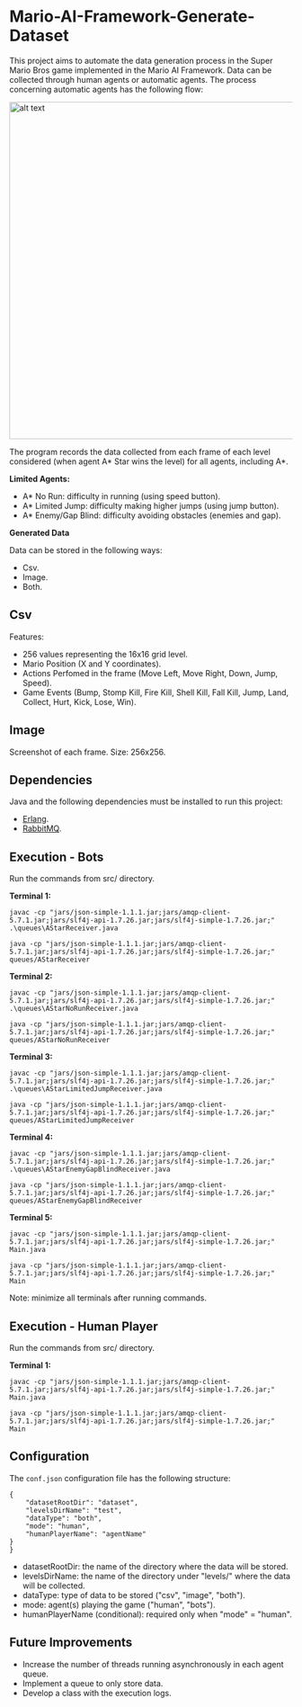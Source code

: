 # Mario-AI-Framework-Generate-Dataset

This project aims to automate the data generation process in the Super Mario Bros game implemented in the Mario AI Framework. Data can be collected through human agents or automatic agents. The process concerning automatic agents has the following flow:

<img src="https://github.com/matheusprandini/Mario-AI-Framework-Generate-Dataset/blob/master/readmeImages/DataGenerationProcess.png" alt="alt text" width="600" height="600">

The program records the data collected from each frame of each level considered (when agent A* Star wins the level) for all agents, including A*.

**Limited Agents:**

- A* No Run: difficulty in running (using speed button).
- A* Limited Jump: difficulty making higher jumps (using jump button).
- A* Enemy/Gap Blind: difficulty avoiding obstacles (enemies and gap).

**Generated Data**

Data can be stored in the following ways:

- Csv.
- Image.
- Both.

## Csv

Features:

- 256 values representing the 16x16 grid level.
- Mario Position (X and Y coordinates).
- Actions Perfomed in the frame (Move Left, Move Right, Down, Jump, Speed).
- Game Events (Bump, Stomp Kill, Fire Kill, Shell Kill, Fall Kill, Jump, Land, Collect, Hurt, Kick, Lose, Win).

## Image

Screenshot of each frame. Size: 256x256.

## Dependencies

Java and the following dependencies must be installed to run this project:

- [Erlang](https://www.erlang.org/downloads).
- [RabbitMQ](https://www.rabbitmq.com/download.html).

## Execution - Bots

Run the commands from src/ directory.

**Terminal 1:**

```
javac -cp "jars/json-simple-1.1.1.jar;jars/amqp-client-5.7.1.jar;jars/slf4j-api-1.7.26.jar;jars/slf4j-simple-1.7.26.jar;" .\queues\AStarReceiver.java

java -cp "jars/json-simple-1.1.1.jar;jars/amqp-client-5.7.1.jar;jars/slf4j-api-1.7.26.jar;jars/slf4j-simple-1.7.26.jar;" queues/AStarReceiver
```

**Terminal 2:**

```
javac -cp "jars/json-simple-1.1.1.jar;jars/amqp-client-5.7.1.jar;jars/slf4j-api-1.7.26.jar;jars/slf4j-simple-1.7.26.jar;" .\queues\AStarNoRunReceiver.java

java -cp "jars/json-simple-1.1.1.jar;jars/amqp-client-5.7.1.jar;jars/slf4j-api-1.7.26.jar;jars/slf4j-simple-1.7.26.jar;" queues/AStarNoRunReceiver
```

**Terminal 3:**

```
javac -cp "jars/json-simple-1.1.1.jar;jars/amqp-client-5.7.1.jar;jars/slf4j-api-1.7.26.jar;jars/slf4j-simple-1.7.26.jar;" .\queues\AStarLimitedJumpReceiver.java

java -cp "jars/json-simple-1.1.1.jar;jars/amqp-client-5.7.1.jar;jars/slf4j-api-1.7.26.jar;jars/slf4j-simple-1.7.26.jar;" queues/AStarLimitedJumpReceiver
```

**Terminal 4:**

```
javac -cp "jars/json-simple-1.1.1.jar;jars/amqp-client-5.7.1.jar;jars/slf4j-api-1.7.26.jar;jars/slf4j-simple-1.7.26.jar;" .\queues\AStarEnemyGapBlindReceiver.java

java -cp "jars/json-simple-1.1.1.jar;jars/amqp-client-5.7.1.jar;jars/slf4j-api-1.7.26.jar;jars/slf4j-simple-1.7.26.jar;" queues/AStarEnemyGapBlindReceiver
```

**Terminal 5:**

```
javac -cp "jars/json-simple-1.1.1.jar;jars/amqp-client-5.7.1.jar;jars/slf4j-api-1.7.26.jar;jars/slf4j-simple-1.7.26.jar;" Main.java

java -cp "jars/json-simple-1.1.1.jar;jars/amqp-client-5.7.1.jar;jars/slf4j-api-1.7.26.jar;jars/slf4j-simple-1.7.26.jar;" Main
```

Note: minimize all terminals after running commands.

## Execution - Human Player

Run the commands from src/ directory.

**Terminal 1:**

```
javac -cp "jars/json-simple-1.1.1.jar;jars/amqp-client-5.7.1.jar;jars/slf4j-api-1.7.26.jar;jars/slf4j-simple-1.7.26.jar;" Main.java

java -cp "jars/json-simple-1.1.1.jar;jars/amqp-client-5.7.1.jar;jars/slf4j-api-1.7.26.jar;jars/slf4j-simple-1.7.26.jar;" Main
```

## Configuration

The `conf.json` configuration file has the following structure:

```
{
    "datasetRootDir": "dataset", 
    "levelsDirName": "test",
    "dataType": "both",
    "mode": "human",
    "humanPlayerName": "agentName"
}
}
```

- datasetRootDir: the name of the directory where the data will be stored.
- levelsDirName: the name of the directory under "levels/" where the data will be collected.
- dataType: type of data to be stored ("csv", "image", "both").
- mode: agent(s) playing the game ("human", "bots").
- humanPlayerName (conditional): required only when "mode" = "human". 

## Future Improvements

- Increase the number of threads running asynchronously in each agent queue.
- Implement a queue to only store data.
- Develop a class with the execution logs.
